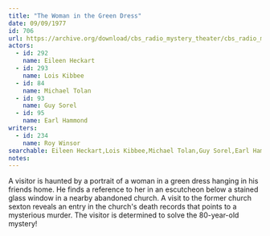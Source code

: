 ```yaml
---
title: "The Woman in the Green Dress"
date: 09/09/1977
id: 706
url: https://archive.org/download/cbs_radio_mystery_theater/cbs_radio_mystery_theater-0701-0750.zip/cbs_radio_mystery_theater-0701-0750%2Fcbsrmt_0706_the_woman_in_the_green_dress.mp3
actors:  
  - id: 292
    name: Eileen Heckart  
  - id: 293
    name: Lois Kibbee  
  - id: 84
    name: Michael Tolan  
  - id: 93
    name: Guy Sorel  
  - id: 95
    name: Earl Hammond
writers:  
  - id: 234
    name: Roy Winsor
searchable: Eileen Heckart,Lois Kibbee,Michael Tolan,Guy Sorel,Earl Hammond Roy Winsor
notes:  
---
```

A visitor is haunted by a portrait of a woman in a green dress hanging in his friends home. He finds a reference to her in an escutcheon below a stained glass window in a nearby abandoned church. A visit to the former church sexton reveals an entry in the church's death records that points to a mysterious murder. The visitor is determined to solve the 80-year-old mystery!